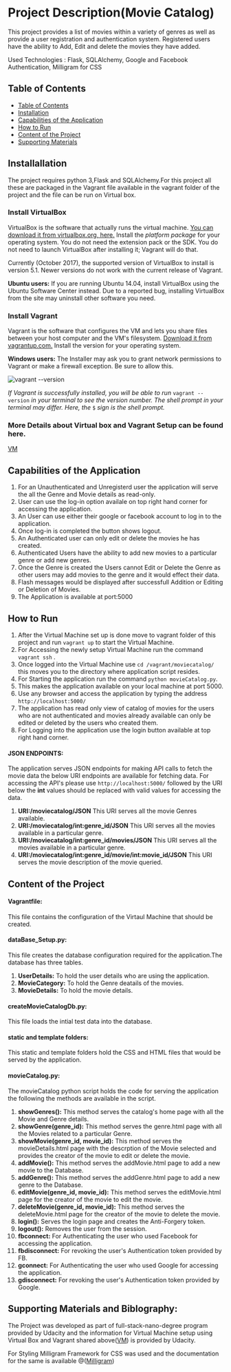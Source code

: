 # Project Description(Movie Catalog)
This project provides a list of movies within a variety of genres as well as provide a user registration and authentication system. Registered users have the ability to Add, Edit and delete the movies they have added.

Used Technologies : Flask, SQLAlchemy, Google and Facebook Authentication, Milligram for CSS

## Table of Contents

- [Table of Contents](#table-of-contents)
- [Installation](#installation)
- [Capabilities of the Application](#Capabilties)
- [How to Run](#how-to-run)
- [Content of the Project](#content)
- [Supporting Materials](#supporting-materials)

## Installallation
The project requires python 3,Flask and SQLAlchemy.For this project all these are packaged in the Vagrant file available in the vagrant folder of the project and the file can be run on Virtual box.

### Install VirtualBox

VirtualBox is the software that actually runs the virtual machine. [You can download it from virtualbox.org, here.](https://www.virtualbox.org/wiki/Download_Old_Builds_5_1) Install the _platform package_ for your operating system. You do not need the extension pack or the SDK. You do not need to launch VirtualBox after installing it; Vagrant will do that.

Currently (October 2017), the supported version of VirtualBox to install is version 5.1. Newer versions do not work with the current release of Vagrant.

**Ubuntu users:** If you are running Ubuntu 14.04, install VirtualBox using the Ubuntu Software Center instead. Due to a reported bug, installing VirtualBox from the site may uninstall other software you need.

### Install Vagrant

Vagrant is the software that configures the VM and lets you share files between your host computer and the VM's filesystem. [Download it from vagrantup.com.](https://www.vagrantup.com/downloads.html) Install the version for your operating system.

**Windows users:** The Installer may ask you to grant network permissions to Vagrant or make a firewall exception. Be sure to allow this.

![vagrant --version](https://d17h27t6h515a5.cloudfront.net/topher/2016/December/584881ee_screen-shot-2016-12-07-at-13.40.43/screen-shot-2016-12-07-at-13.40.43.png)

_If Vagrant is successfully installed, you will be able to run_ `vagrant --version`
_in your terminal to see the version number._
_The shell prompt in your terminal may differ. Here, the_ `$` _sign is the shell prompt._

### More Details about Virtual box and Vagrant Setup can be found here.
[VM](https://github.com/udacity/fullstack-nanodegree-vm/blob/master/README.md)

## Capabilities of the Application
1. For an Unauthenticated and Unregisterd user the application will serve the all the Genre and Movie details as read-only.
2. User can use the log-in option availale on top right hand corner for accessing the application.
3. An User can use either their google or facebook account to log in to the application.
4. Once log-in is completed the button shows logout.
5. An Authenticated user can only edit or delete the movies he has created.
6. Authenticated Users have the ability to add new movies to a particular genre or add new genres. 
7. Once the Genre is created the Users cannot Edit or Delete the Genre as other users may add movies to the genre and it would effect their data.
8. Flash messages would be displayed after successfull Addition or Editing or Deletion of Movies.
9. The Application is available at port:5000  


## How to Run
1. After the Virtual Machine set up is done move to vagrant folder of this project and run `vagrant up` to start the Virtual Machine.
2. For Accessing the newly setup Virtual Machine run the command  `vagrant ssh` .
3. Once logged into the Virtual Machine use `cd /vagrant/moviecatalog/` this moves you to the directory where application script resides.
4. For Starting the application run the command `python movieCatalog.py`.
5. This makes the application available on your local machine at port 5000.
6. Use any browser and access the application by typing the address `http://localhost:5000/`
7. The application has read only view of catalog of movies for the users who are not authenticated and movies already available can only    be edited or deleted by the users who created them.
8. For Logging into the application use the login button available at top right hand corner.    

#### JSON ENDPOINTS:
The application serves JSON endpoints for making API calls to fetch the movie data the below URI endpoints are available for fetching data.
For accessing the API's please use `http://localhost:5000/` followed by the URI below the **int** values should be replaced with valid values for accessing the data.  

1. **URI:/moviecatalog/JSON** This URI serves all the movie Genres available. 
2. **URI:/moviecatalog/int:genre_id/JSON** This URI serves all the movies available in a particular genre. 
3. **URI:/moviecatalog/int:genre_id/movies/JSON** This URI serves all the movies available in a particular genre.
4. **URI:/moviecatalog/int:genre_id/movie/int:movie_id/JSON** This URI serves the movie description of the movie queried.

## Content of the Project

#### Vagrantfile: 
This file contains the configuration of the Virtaul Machine that should be created.

#### dataBase_Setup.py:
This file creates the database configuration required for the application.The database has three tables.
1. **UserDetails:** To hold the user details who are using the application.
2. **MovieCategory:** To hold the Genre deatails of the movies.
3. **MovieDetails:** To hold the movie details.

#### createMovieCatalogDb.py:
This file loads the intial test data into the database.


#### static and template folders:
This static and template folders hold the CSS and HTML files that would be served by the application.


#### movieCatalog.py:
The movieCatalog python script holds the code for serving the application the following the methods are available in the script.
1. **showGenres():** This method serves the catalog's home page with all the Movie and Genre details. 
2. **showGenre(genre_id):** This method serves the genre.html page with all the Movies related to a particular Genre.
3. **showMovie(genre_id, movie_id):** This method serves the movieDetails.html page with the descrption of the Movie selected and provides the creator of the movie to edit or delete the movie.
4. **addMovie():** This method serves the addMovie.html page to add a new movie to the Database.
5. **addGenre():** This method serves the addGenre.html page to add a new genre to the Database.
6. **editMovie(genre_id, movie_id):** This method serves the editMovie.html page for the creator of the movie to edit the movie.
7. **deleteMovie(genre_id, movie_id):** This method serves the deleteMovie.html page for the creator of the movie to delete the movie.
8. **login():** Serves the login page and creates the Anti-Forgery token.
9. **logout():** Removes the user from the session.
10. **fbconnect:** For Authenticating the user who used Facebook for accessing the application.
11. **fbdisconnect:** For revoking the user's Authentication token provided by FB.
10. **gconnect:** For Authenticating the user who used Google for accessing the application.
11. **gdisconnect:** For revoking the user's Authentication token provided by Google.

## Supporting Materials and Biblography:

The Project was developed as part of full-stack-nano-degree program provided by Udacity and the information for Virtual Machine setup using Virtual Box and Vagrant shared above([VM](https://github.com/udacity/fullstack-nanodegree-vm/blob/master/README.md)) is provided by Udacity.

For Styling Milligram Framework for CSS was used and the documentation for the same is available @([Milligram](https://milligram.io/))